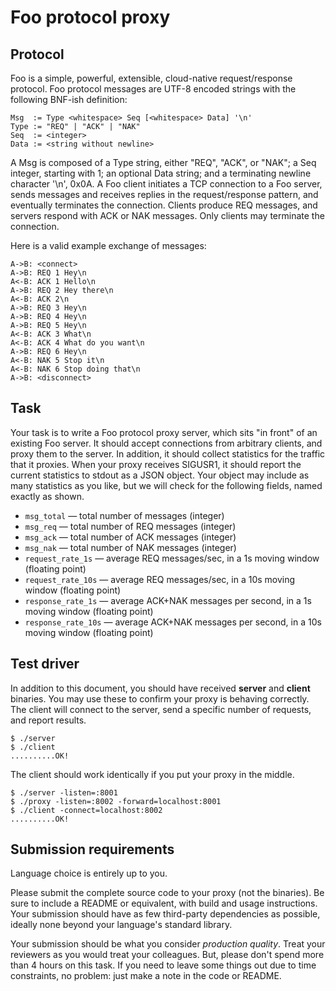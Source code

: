 # Foo protocol proxy

## Protocol

Foo is a simple, powerful, extensible, cloud-native request/response protocol.
Foo protocol messages are UTF-8 encoded strings with the following BNF-ish definition:

```
Msg  := Type <whitespace> Seq [<whitespace> Data] '\n'
Type := "REQ" | "ACK" | "NAK"
Seq  := <integer>
Data := <string without newline>
```

A Msg is composed of
 a Type string, either "REQ", "ACK", or "NAK";
 a Seq integer, starting with 1;
 an optional Data string;
 and a terminating newline character '\n', 0x0A.
A Foo client initiates a TCP connection to a Foo server,
 sends messages and receives replies in the request/response pattern,
 and eventually terminates the connection.
Clients produce REQ messages, and servers respond with ACK or NAK messages.
Only clients may terminate the connection.

Here is a valid example exchange of messages:

```
A->B: <connect>
A->B: REQ 1 Hey\n
A<-B: ACK 1 Hello\n
A->B: REQ 2 Hey there\n
A<-B: ACK 2\n
A->B: REQ 3 Hey\n
A->B: REQ 4 Hey\n
A->B: REQ 5 Hey\n
A<-B: ACK 3 What\n
A<-B: ACK 4 What do you want\n
A->B: REQ 6 Hey\n
A<-B: NAK 5 Stop it\n
A<-B: NAK 6 Stop doing that\n
A->B: <disconnect>
```

## Task

Your task is to write a Foo protocol proxy server, which sits "in front" of an existing Foo server.
It should accept connections from arbitrary clients, and proxy them to the server.
In addition, it should collect statistics for the traffic that it proxies.
When your proxy receives SIGUSR1, it should report the current statistics to stdout as a JSON object.
Your object may include as many statistics as you like, but we will check for the following fields, named exactly as shown.

- `msg_total` — total number of messages (integer)
- `msg_req` — total number of REQ messages (integer)
- `msg_ack` — total number of ACK messages (integer)
- `msg_nak` — total number of NAK messages (integer)
- `request_rate_1s` — average REQ messages/sec, in a 1s moving window (floating point)
- `request_rate_10s` — average REQ messages/sec, in a 10s moving window (floating point)
- `response_rate_1s` — average ACK+NAK messages per second, in a 1s moving window (floating point)
- `response_rate_10s` — average ACK+NAK messages per second, in a 10s moving window (floating point)

## Test driver

In addition to this document, you should have received **server** and **client** binaries.
You may use these to confirm your proxy is behaving correctly.
The client will connect to the server, send a specific number of requests, and report results.

```
$ ./server
$ ./client
..........OK!
```

The client should work identically if you put your proxy in the middle.

```
$ ./server -listen=:8001
$ ./proxy -listen=:8002 -forward=localhost:8001
$ ./client -connect=localhost:8002
..........OK!
```

## Submission requirements

Language choice is entirely up to you.

Please submit the complete source code to your proxy (not the binaries).
Be sure to include a README or equivalent, with build and usage instructions.
Your submission should have as few third-party dependencies as possible,
 ideally none beyond your language's standard library.

Your submission should be what you consider _production quality_.
Treat your reviewers as you would treat your colleagues.
But, please don't spend more than 4 hours on this task.
If you need to leave some things out due to time constraints, no problem: just make a note in the code or README.

